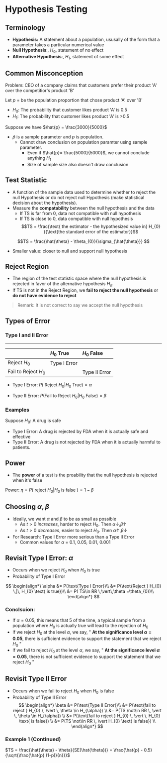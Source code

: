 # Hypothesis Testing

## Terminology
* **Hypothesis:** A statement about a population, ususally of the form that a parameter takes a particular numerical value
* **Null Hypothesis**:, $H_{0}$, statement of no effect
* **Alternative Hypothesis**:, $H_{1}$, statement of some effect

## Common Misconception
Problem: CEO of a company claims that customers prefer their product 'A' over the competitior's product 'B'

Let $p$ = be the population proportion that chose product 'A' over 'B'
* $H_{0}$: The probability that customer likes product 'A' is 0.5
* $H_{1}$: The probability that customer likes product 'A' is >0.5

Suppose we have $\hat{p} = \frac{3000}{5000}$
* $\hat{p}$ is a sample parameter and $p$ is population.
    * Cannot draw conclusion on population paramter using sample parameter.
        * Even if $\hat{p}= \frac{5000}{5000}$, we cannot conclude anything $H_{1}$
        * Size of sample size also doesn't draw conclusion
## Test Statistic
* A function of the sample data used to determine whether to reject the null Hypothesis or do not reject null Hypothesis (make statistical decision about the hypothesis).
* Measure the **compatability** between the null hypothesis and the data
    * If TS is far from 0, data not compatible with null hypothesis
    * If TS is close to 0, data compatible with null hypothesis
$$TS = \frac{\text{ the estimator - the hypothesized value in} H_{0} }{\text{the standard error of the estimator}}$$

$$TS = \frac{\hat{\theta} - \theta_{0}}{\sigma_{\hat{\theta}}} $$

* Smaller value: closer to null and support null hypothesis

## Reject Region
* The region of the test statistic space where the null hypothesis is rejected in favor of the alternative hypothesis $H_{\alpha}$
* If TS is not in the Reject Region, we **fail to reject the null hypothesis** or **do not have evidence to reject**
> Remark: It is not correct to say we accept the null hypothesis

## Types of Error

### Type I and II Error
----
| | $H_{0}$ True | $H_{0}$ False | 
|:---| :---| :----|
| Reject $H_{0}$ | Type I Error |  |
| Fail to Reject $H_{0}$ |  | Type II Error |

* Type I Error: $P(\text{ Reject } H_{0} | H_{0} \text{ True}) = \alpha$

* Type II Error: $P(\text{Fail to Reject }H_{0}| H_{0} \text{ False}) = \beta$

### Examples
Suppose $H_{0}:$ A drug is safe
* Type I Error: A drug is rejected by FDA when it is actually safe and effective 
* Type II Error: A drug is not rejected by FDA when it is actually harmful to patients.

## Power
* The **power** of a test is the proability that the null hypothesis is rejected when it's false

Power: $\eta = P( \text{ reject } H_{0} \vert H_{0} \text{ is false }) = 1 - \beta$

## Choosing $\alpha, \beta$
* Ideally, we want $\alpha$ and $\beta$ to be as small as possible
    * As $t > 0$ *increases*, harder to reject $H_{0}$. Then $\alpha \downarrow, \beta \uparrow$
    * As $t > 0$ *decreases*, easier to reject $H_{0}$. Then $\alpha \uparrow, \beta \downarrow$
* For Research: Type I Error more serious than a Type II Error 
    * Common values for $\alpha$ = 0.1, 0.05, 0.01, 0.001

## Revisit Type I Error: $\alpha$

* Occurs when we reject $H_{0}$ when $H_{0}$ is true
* Probability of Type I Error

$$
\begin{align*}
\alpha &= P(\text{Type I Error})\\
&= P(\text{Reject } H_{0} \,|\, H_{0} \text{ is true})\\
&= P( TS\in RR \,\vert\,\theta =\theta_{0})\\
\end{align*}
$$

### Conclsuion: 
* If $\alpha = 0.05$, this means that $5%$ of the time, a typical sample from a population where $H_{0}$ is actually 
true will lead to the rejection of $H_{0}$
* If we reject $H_{0}$ at the level $\alpha$, we say, " **At the significance level $\alpha = 0.05$**, 
there is sufficient evidence to support the statement that we reject $H_{0}$ "
* If we fail to reject $H_{0}$ at the level $\alpha$, we say, " **At the significance level $\alpha = 0.05$**, 
there is not sufficient evidence to support the statement that we reject $H_{0}$ "

## Revisit Type II Error
* Occurs when we fail to reject $H_{0}$ when $H_{0}$ is false
* Probability of Type II Error
$$
\begin{align*}
\beta &= P(\text{Type II Error})\\
&= P(\text{fail to reject } H_{0} \, \vert \, \theta \in H_{\alpha}) \\
&= P(TS \not\in RR \, \vert \, \theta \in H_{\alpha})  \\
&= P(\text{fail to reject } H_{0} \, \vert \, H_{0} \text{ is false}) \\
&= P(TS \not\in RR \, \vert H_{0} \text{ is false})  \\
\end{align*}
$$

### Example 1 (Continued)

$TS = \frac{\hat{\theta} - \theta}{SE(\hat{\theta})} = \frac{\hat{p} - 0.5}{\sqrt{\frac{\hat{p} (1-p)}{n}}}$